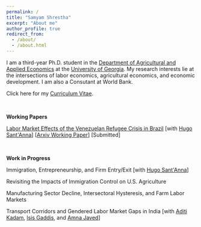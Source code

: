 ```yaml
---
permalink: /
title: "Samyam Shrestha"
excerpt: "About me"
author_profile: true
redirect_from: 
  - /about/
  - /about.html
---
```


I am a third-year Ph.D. student in the [Department of Agricultural and Applied Economics](https://agecon.uga.edu/) at the [University of Georgia](https://uga.edu). My research interests lie at the intersections of labor economics, agricultural economics, and economic development. I am also a Consutant at World Bank.

Click here for my [Curriculum Vitae](https://shsamyam.github.io/files/CV_May_4.pdf).

<p>&nbsp;</p>

**Working Papers**

[Labor Market Effects of the Venezuelan Refugee Crisis in Brazil](https://shsamyam.github.io/files/SantAnnaShrestha2023.pdf) [with [Hugo Sant'Anna](https://hsantanna.org/)] [[Arxiv Working Paper](https://arxiv.org/abs/2302.04201)] [Submitted]

<p>&nbsp;</p>

**Work in Progress**

Immigration, Entrepreneurship, and Firm Entry/Exit [with [Hugo Sant'Anna](https://hsantanna.org/)]

Revisiting the Impacts of Immigration Control on U.S. Agriculture

Manufacturing Sector Decline, Intersectoral Hysteresis, and Farm Labor Markets

Transport Corridors and Gendered Labor Market Gaps in India [with [Aditi Kadam](https://aditikadam.com/), [Isis Gaddis](https://blogs.worldbank.org/team/isis-gaddis), and [Amna Javed](https://amnajaved.com/)]